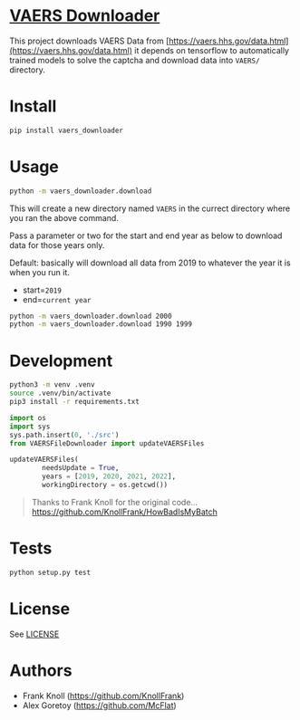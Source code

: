 # [VAERS Downloader](https://github.com/McFlat/vaers-downloader)

This project downloads VAERS Data from [https://vaers.hhs.gov/data.html](https://vaers.hhs.gov/data.html) it depends on tensorflow to automatically trained models to solve the captcha and download data into `VAERS/` directory.

# Install

```sh
pip install vaers_downloader
```

# Usage

```sh
python -m vaers_downloader.download
```

This will create a new directory named `VAERS` in the currect directory where you ran the above command.

Pass a parameter or two for the start and end year as below to download data for those years only. 

Default: basically will download all data from 2019 to whatever the year it is when you run it.

- start=`2019`
- end=`current year`

```sh
python -m vaers_downloader.download 2000
python -m vaers_downloader.download 1990 1999
```

# Development

```sh
python3 -m venv .venv
source .venv/bin/activate
pip3 install -r requirements.txt
```

```py
import os
import sys
sys.path.insert(0, './src')
from VAERSFileDownloader import updateVAERSFiles

updateVAERSFiles(
        needsUpdate = True,
        years = [2019, 2020, 2021, 2022],
        workingDirectory = os.getcwd())
```

> Thanks to Frank Knoll for the original code... https://github.com/KnollFrank/HowBadIsMyBatch

# Tests

```sh
python setup.py test
```

# License

See [LICENSE](LICENSE)

# Authors

- Frank Knoll (https://github.com/KnollFrank)
- Alex Goretoy (https://github.com/McFlat)
